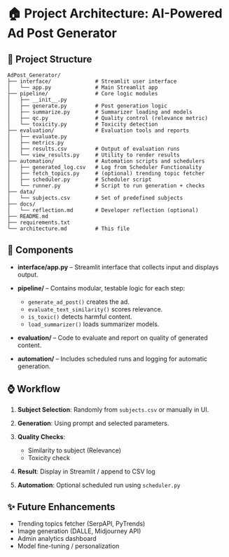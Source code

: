# 🏠 Project Architecture: AI-Powered Ad Post Generator

## 📁 Project Structure

```
AdPost_Generator/
├── interface/              # Streamlit user interface
│   └── app.py              # Main Streamlit app
├── pipeline/               # Core logic modules
│   ├── __init__.py
│   ├── generate.py         # Post generation logic
│   ├── summarize.py        # Summarizer loading and models
│   ├── qc.py               # Quality control (relevance metric)
│   └── toxicity.py         # Toxicity detection
├── evaluation/             # Evaluation tools and reports
│   ├── evaluate.py
│   ├── metrics.py
│   ├── results.csv         # Output of evaluation runs
│   └── view_results.py     # Utility to render results
├── automation/             # Automation scripts and schedulers
│   ├── generated_log.csv   # Log from Scheduler Functionality
│   ├── fetch_topics.py     # (optional) trending topic fetcher
│   ├── scheduler.py        # Scheduler script
│   └── runner.py           # Script to run generation + checks
├── data/
│   └── subjects.csv        # Set of predefined subjects
├── docs/
│   └── reflection.md       # Developer reflection (optional)
├── README.md
├── requirements.txt
└── architecture.md         # This file
```

## 🤠 Components

* **interface/app.py** – Streamlit interface that collects input and displays output.
* **pipeline/** – Contains modular, testable logic for each step:

  * `generate_ad_post()` creates the ad.
  * `evaluate_text_similarity()` scores relevance.
  * `is_toxic()` detects harmful content.
  * `load_summarizer()` loads summarizer models.
* **evaluation/** – Code to evaluate and report on quality of generated content.
* **automation/** – Includes scheduled runs and logging for automatic generation.

## ⌚️ Workflow

1. **Subject Selection**: Randomly from `subjects.csv` or manually in UI.
2. **Generation**: Using prompt and selected parameters.
3. **Quality Checks**:

   * Similarity to subject (Relevance)
   * Toxicity check
4. **Result**: Display in Streamlit / append to CSV log
5. **Automation**: Optional scheduled run using `scheduler.py`

## ✨ Future Enhancements

* Trending topics fetcher (SerpAPI, PyTrends)
* Image generation (DALLE, Midjourney API)
* Admin analytics dashboard
* Model fine-tuning / personalization
